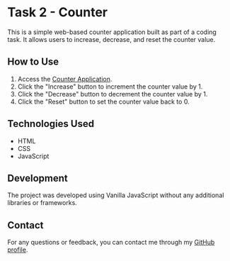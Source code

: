 # Task 2 - Counter

This is a simple web-based counter application built as part of a coding task. It allows users to increase, decrease, and reset the counter value.

## How to Use

1. Access the [Counter Application](https://ayhamalahmad.github.io/task-2-counter/).
2. Click the "Increase" button to increment the counter value by 1.
3. Click the "Decrease" button to decrement the counter value by 1.
4. Click the "Reset" button to set the counter value back to 0.

## Technologies Used

- HTML
- CSS
- JavaScript

## Development

The project was developed using Vanilla JavaScript without any additional libraries or frameworks.

## Contact

For any questions or feedback, you can contact me through my [GitHub profile](https://github.com/ayhamalahmad).

